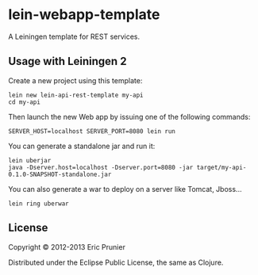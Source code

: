 # lein-webapp-template

A Leiningen template for REST services.

## Usage with Leiningen 2

Create a new project using this template:

    lein new lein-api-rest-template my-api
    cd my-api

Then launch the new Web app by issuing one of the following commands:

```shell
SERVER_HOST=localhost SERVER_PORT=8080 lein run
```

You can generate a standalone jar and run it:

```shell   
lein uberjar
java -Dserver.host=localhost -Dserver.port=8080 -jar target/my-api-0.1.0-SNAPSHOT-standalone.jar
```

You can also generate a war to deploy on a server like Tomcat, Jboss...

```shell
lein ring uberwar
```

## License

Copyright © 2012-2013 Eric Prunier

Distributed under the Eclipse Public License, the same as Clojure.

